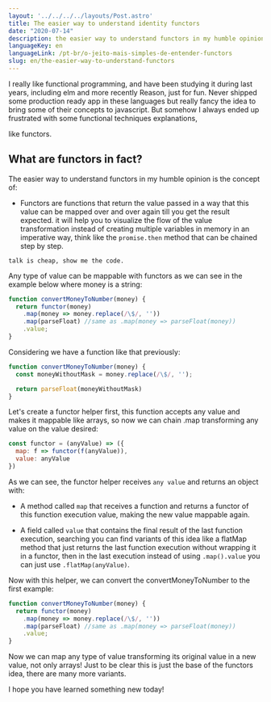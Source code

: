 ```yaml
---
layout: '../../../../layouts/Post.astro'
title: The easier way to understand identity functors
date: "2020-07-14"
description: the easier way to understand functors in my humble opinion is the concept of...
languageKey: en
languageLink: /pt-br/o-jeito-mais-simples-de-entender-functors
slug: en/the-easier-way-to-understand-functors
---
```


I really like functional programming, and have been studying it during last years, including elm and more recently Reason, just for fun. Never shipped some production ready app in these languages but really fancy the idea to bring some of their concepts to javascript. But somehow I always ended up frustrated with some functional techniques explanations,

like functors.

<h2 class="subtitle--separator">What are functors in fact?</h2>


The easier way to understand functors in my humble opinion is the concept of: 

- Functors are functions that return the value passed in a way that this value can be mapped over and over again till you get the result expected. it will help you to visualize the flow of the value transformation instead of creating multiple variables in memory in an imperative way, think like the `promise.then` method that can be chained step by step.

`talk is cheap, show me the code.`

Any type of value can be mappable with functors as we can see in the example below where money is a string:

```js
function convertMoneyToNumber(money) {
  return functor(money)
    .map(money => money.replace(/\$/, ''))
	.map(parseFloat) //same as .map(money => parseFloat(money))
    .value;
}
```

Considering we have a function like that previously:

```js
function convertMoneyToNumber(money) {
  const moneyWithoutMask = money.replace(/\$/, '');

  return parseFloat(moneyWithoutMask)
}
```

Let's create a functor helper first, this function accepts any value and makes it mappable like arrays, so now we can chain .map transforming any value on the value desired:

```js
const functor = (anyValue) => ({
  map: f => functor(f(anyValue)),
  value: anyValue
})
```

As we can see, the functor helper receives `any value` and returns an object with:

  - A method called `map` that receives a function and returns a functor of this function execution value, making the new value mappable again.

  - A field called `value` that contains the final result of the last function execution, searching you can find variants of this idea like a flatMap method that just returns the last function execution without wrapping it in a functor, then in the last execution instead of using `.map().value` you can just use `.flatMap(anyValue)`.

Now with this helper, we can convert the convertMoneyToNumber to the first example:

```js
function convertMoneyToNumber(money) {
  return functor(money)
    .map(money => money.replace(/\$/, ''))
	.map(parseFloat) //same as .map(money => parseFloat(money))
    .value;
}
```

Now we can map any type of value transforming its original value in a new value, not only arrays! Just to be clear this is just the base of the functors idea, there are many more variants.

I hope you have learned something new today! 
